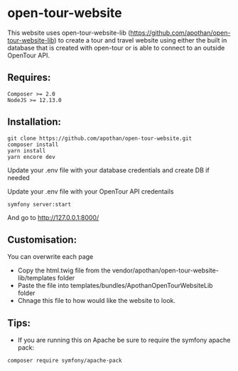 # open-tour-website

This website uses open-tour-website-lib (https://github.com/apothan/open-tour-website-lib) to create a tour and travel website using either the built in database that is created with open-tour or is able to connect to an outside OpenTour API.

## Requires:

```
Composer >= 2.0
NodeJS >= 12.13.0
```

## Installation:

```
git clone https://github.com/apothan/open-tour-website.git
composer install
yarn install
yarn encore dev
```

Update your .env file with your database credentials and create DB if needed

Update your .env file with your OpenTour API credentails

```
symfony server:start
```
And go to http://127.0.0.1:8000/

## Customisation:

You can overwrite each page 
- Copy the html.twig file from the vendor/apothan/open-tour-website-lib/templates folder
- Paste the file into templates/bundles/ApothanOpenTourWebsiteLib folder
- Chnage this file to how would like the website to look.

## Tips:

- If you are running this on Apache be sure to require the symfony apache pack:
```
composer require symfony/apache-pack
```
